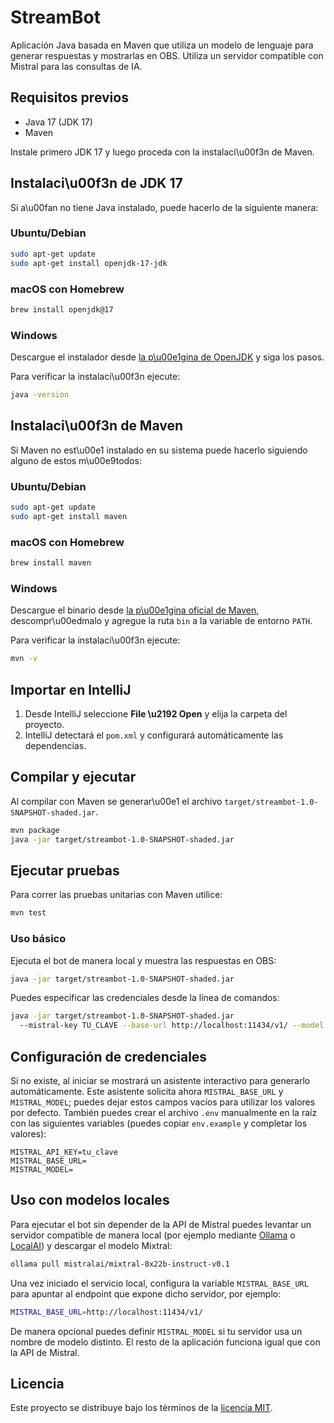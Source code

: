# StreamBot

Aplicación Java basada en Maven que utiliza un modelo de lenguaje para generar respuestas y mostrarlas en OBS. Utiliza un servidor compatible con Mistral para las consultas de IA.

## Requisitos previos

- Java 17 (JDK 17)
- Maven

Instale primero JDK 17 y luego proceda con la instalaci\u00f3n de Maven.

## Instalaci\u00f3n de JDK 17

Si a\u00fan no tiene Java instalado, puede hacerlo de la siguiente manera:

### Ubuntu/Debian

```bash
sudo apt-get update
sudo apt-get install openjdk-17-jdk
```

### macOS con Homebrew

```bash
brew install openjdk@17
```

### Windows

Descargue el instalador desde [la p\u00e1gina de OpenJDK](https://adoptium.net) y siga los pasos.

Para verificar la instalaci\u00f3n ejecute:

```bash
java -version
```

## Instalaci\u00f3n de Maven

Si Maven no est\u00e1 instalado en su sistema puede hacerlo siguiendo alguno de estos m\u00e9todos:

### Ubuntu/Debian

```bash
sudo apt-get update
sudo apt-get install maven
```

### macOS con Homebrew

```bash
brew install maven
```

### Windows

Descargue el binario desde [la p\u00e1gina oficial de Maven](https://maven.apache.org/download.cgi), descompr\u00edmalo y agregue la ruta `bin` a la variable de entorno `PATH`.

Para verificar la instalaci\u00f3n ejecute:

```bash
mvn -v
```

## Importar en IntelliJ
1. Desde IntelliJ seleccione **File \u2192 Open** y elija la carpeta del proyecto.
2. IntelliJ detectará el `pom.xml` y configurará automáticamente las dependencias.

## Compilar y ejecutar
Al compilar con Maven se generar\u00e1 el archivo `target/streambot-1.0-SNAPSHOT-shaded.jar`.
```bash
mvn package
java -jar target/streambot-1.0-SNAPSHOT-shaded.jar
```

## Ejecutar pruebas
Para correr las pruebas unitarias con Maven utilice:

```bash
mvn test
```

### Uso básico

Ejecuta el bot de manera local y muestra las respuestas en OBS:

```bash
java -jar target/streambot-1.0-SNAPSHOT-shaded.jar
```

Puedes especificar las credenciales desde la línea de comandos:

```bash
java -jar target/streambot-1.0-SNAPSHOT-shaded.jar 
  --mistral-key TU_CLAVE --base-url http://localhost:11434/v1/ --model mistral-tiny
```


## Configuración de credenciales
Si no existe, al iniciar se mostrará un asistente interactivo para generarlo automáticamente. Este asistente solicita ahora `MISTRAL_BASE_URL` y `MISTRAL_MODEL`; puedes dejar estos campos vacíos para utilizar los valores por defecto.
También puedes crear el archivo `.env` manualmente en la raíz con las siguientes variables (puedes copiar `env.example` y completar los valores):

```
MISTRAL_API_KEY=tu_clave
MISTRAL_BASE_URL=
MISTRAL_MODEL=
```


## Uso con modelos locales

Para ejecutar el bot sin depender de la API de Mistral puedes levantar un servidor
compatible de manera local (por ejemplo mediante [Ollama](https://ollama.com) o
[LocalAI](https://localai.io)) y descargar el modelo Mixtral:

```bash
ollama pull mistralai/mixtral-8x22b-instruct-v0.1
```

Una vez iniciado el servicio local, configura la variable `MISTRAL_BASE_URL` para
apuntar al endpoint que expone dicho servidor, por ejemplo:

```bash
MISTRAL_BASE_URL=http://localhost:11434/v1/
```

De manera opcional puedes definir `MISTRAL_MODEL` si tu servidor usa un nombre de
modelo distinto. El resto de la aplicación funciona igual que con la API de Mistral.

## Licencia
Este proyecto se distribuye bajo los términos de la [licencia MIT](LICENSE).

